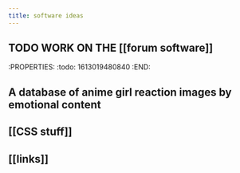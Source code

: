 ```yaml
---
title: software ideas
---
```


## TODO WORK ON THE [[forum software]] 
:PROPERTIES:
:todo: 1613019480840
:END:
## A database of anime girl reaction images by emotional content
##
## [[CSS stuff]]
## [[links]]
